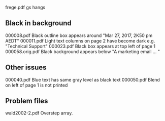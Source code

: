 frege.pdf gs hangs

Black in background
-------------------
000008.pdf Black outline box appears around "Mar 27, 2017, 2K50 pm AEDT"
000011.pdf Light text columns on page 2 have become dark e.g. "Technical Support"
000023.pdf Black box appears at top left of page 1
000058.orig.pdf  Black background appears below "A marketing email ... "

Other issues
------------
000040.pdf Blue text has same gray level as black text
000050.pdf Blend on left of page 1 is not printed


Problem files
-------------
wald2002-2.pdf  Overstep array.
